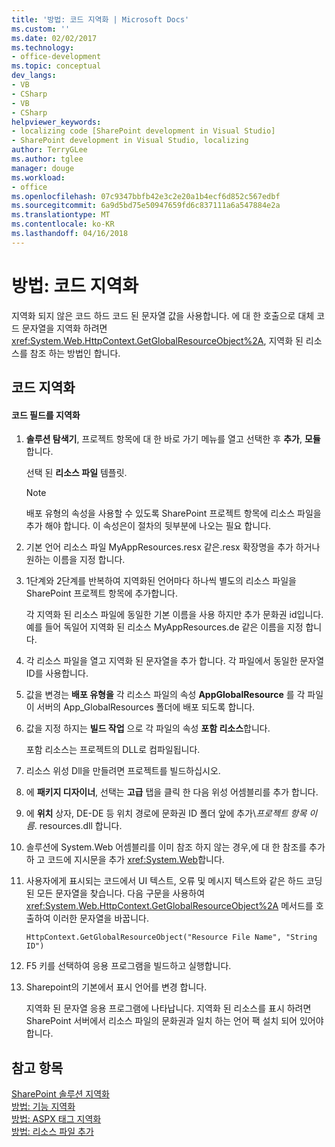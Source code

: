 ```yaml
---
title: '방법: 코드 지역화 | Microsoft Docs'
ms.custom: ''
ms.date: 02/02/2017
ms.technology:
- office-development
ms.topic: conceptual
dev_langs:
- VB
- CSharp
- VB
- CSharp
helpviewer_keywords:
- localizing code [SharePoint development in Visual Studio]
- SharePoint development in Visual Studio, localizing
author: TerryGLee
ms.author: tglee
manager: douge
ms.workload:
- office
ms.openlocfilehash: 07c9347bbfb42e3c2e20a1b4ecf6d852c567edbf
ms.sourcegitcommit: 6a9d5bd75e50947659fd6c837111a6a547884e2a
ms.translationtype: MT
ms.contentlocale: ko-KR
ms.lasthandoff: 04/16/2018
---
```

# <a name="how-to-localize-code"></a>방법: 코드 지역화
  지역화 되지 않은 코드 하드 코드 된 문자열 값을 사용합니다. 에 대 한 호출으로 대체 코드 문자열을 지역화 하려면 <xref:System.Web.HttpContext.GetGlobalResourceObject%2A>, 지역화 된 리소스를 참조 하는 방법인 합니다.  
  
## <a name="localizing-code"></a>코드 지역화  
  
#### <a name="to-localize-code"></a>코드 필드를 지역화  
  
1.  **솔루션 탐색기**, 프로젝트 항목에 대 한 바로 가기 메뉴를 열고 선택한 후 **추가**, **모듈**합니다.  
  
     선택 된 **리소스 파일** 템플릿.  
  
    > [!NOTE]  
    >  배포 유형의 속성을 사용할 수 있도록 SharePoint 프로젝트 항목에 리소스 파일을 추가 해야 합니다. 이 속성은이 절차의 뒷부분에 나오는 필요 합니다.  
  
2.  기본 언어 리소스 파일 MyAppResources.resx 같은.resx 확장명을 추가 하거나 원하는 이름을 지정 합니다.  
  
3.  1단계와 2단계를 반복하여 지역화된 언어마다 하나씩 별도의 리소스 파일을 SharePoint 프로젝트 항목에 추가합니다.  
  
     각 지역화 된 리소스 파일에 동일한 기본 이름을 사용 하지만 추가 문화권 id입니다. 예를 들어 독일어 지역화 된 리소스 MyAppResources.de 같은 이름을 지정 합니다.  
  
4.  각 리소스 파일을 열고 지역화 된 문자열을 추가 합니다. 각 파일에서 동일한 문자열 ID를 사용합니다.  
  
5.  값을 변경는 **배포 유형을** 각 리소스 파일의 속성 **AppGlobalResource** 를 각 파일이 서버의 App_GlobalResources 폴더에 배포 되도록 합니다.  
  
6.  값을 지정 하지는 **빌드 작업** 으로 각 파일의 속성 **포함 리소스**합니다.  
  
     포함 리소스는 프로젝트의 DLL로 컴파일됩니다.  
  
7.  리소스 위성 Dll을 만들려면 프로젝트를 빌드하십시오.  
  
8.  에 **패키지 디자이너**, 선택는 **고급** 탭을 클릭 한 다음 위성 어셈블리를 추가 합니다.  
  
9. 에 **위치** 상자, DE-DE 등 위치 경로에 문화권 ID 폴더 앞에 추가\\*프로젝트 항목 이름*. resources.dll 합니다.  
  
10. 솔루션에 System.Web 어셈블리를 이미 참조 하지 않는 경우,에 대 한 참조를 추가 하 고 코드에 지시문을 추가 <xref:System.Web>합니다.  
  
11. 사용자에게 표시되는 코드에서 UI 텍스트, 오류 및 메시지 텍스트와 같은 하드 코딩된 모든 문자열을 찾습니다. 다음 구문을 사용하여 <xref:System.Web.HttpContext.GetGlobalResourceObject%2A> 메서드를 호출하여 이러한 문자열을 바꿉니다.  
  
    ```  
    HttpContext.GetGlobalResourceObject("Resource File Name", "String ID")  
    ```  
  
12. F5 키를 선택하여 응용 프로그램을 빌드하고 실행합니다.  
  
13. Sharepoint의 기본에서 표시 언어를 변경 합니다.  
  
     지역화 된 문자열 응용 프로그램에 나타납니다. 지역화 된 리소스를 표시 하려면 SharePoint 서버에서 리소스 파일의 문화권과 일치 하는 언어 팩 설치 되어 있어야 합니다.  
  
## <a name="see-also"></a>참고 항목  
 [SharePoint 솔루션 지역화](../sharepoint/localizing-sharepoint-solutions.md)   
 [방법: 기능 지역화](../sharepoint/how-to-localize-a-feature.md)   
 [방법: ASPX 태그 지역화](../sharepoint/how-to-localize-aspx-markup.md)   
 [방법: 리소스 파일 추가](../sharepoint/how-to-add-a-resource-file.md)  
  
  